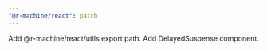 ```yaml
---
"@r-machine/react": patch
---
```


Add @r-machine/react/utils export path. Add DelayedSuspense component.
